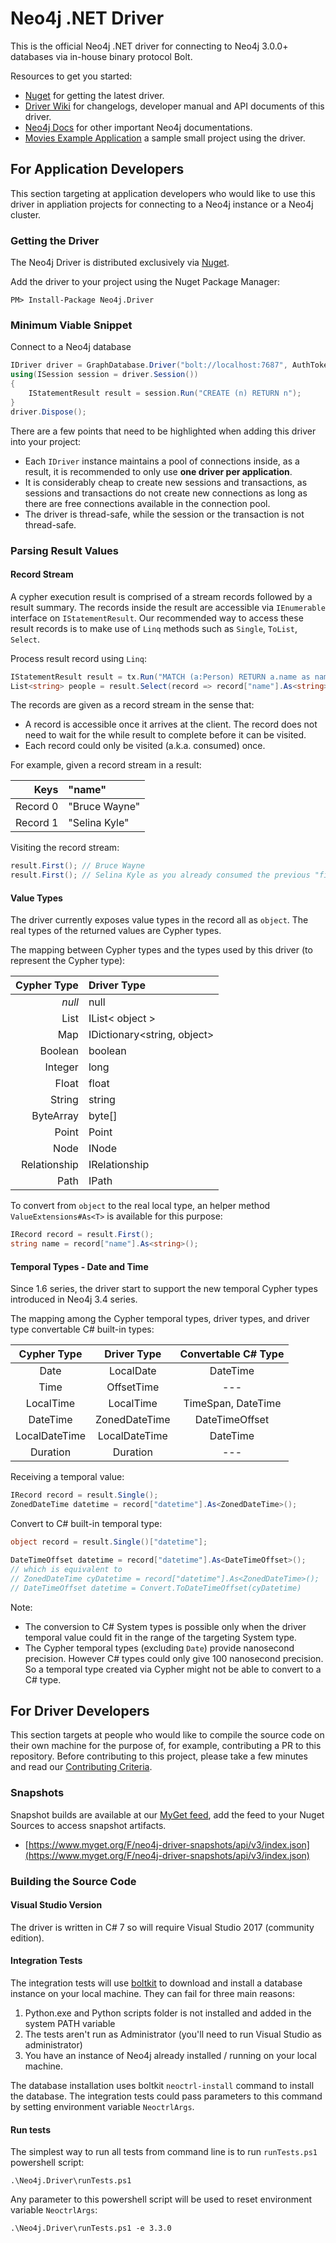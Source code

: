 # Neo4j .NET Driver
This is the official Neo4j .NET driver for connecting to Neo4j 3.0.0+ databases via in-house binary protocol Bolt.

Resources to get you started:
* [Nuget](https://www.nuget.org/packages/Neo4j.Driver/) for getting the latest driver.
* [Driver Wiki](https://github.com/neo4j/neo4j-dotnet-driver/wiki) for changelogs, developer manual and API documents of this driver.
* [Neo4j Docs](https://neo4j.com/docs/) for other important Neo4j documentations.
* [Movies Example Application](https://github.com/neo4j-examples/movies-dotnet-bolt) a sample small project using the driver.

## For Application Developers
This section targeting at application developers who would like to use this driver in appliation projects for connecting to a Neo4j instance or a Neo4j cluster.

### Getting the Driver

The Neo4j Driver is distributed exclusively via [Nuget](https://www.nuget.org/packages/Neo4j.Driver).

Add the driver to your project using the Nuget Package Manager:
```
PM> Install-Package Neo4j.Driver
```
### Minimum Viable Snippet

Connect to a Neo4j database
```csharp
IDriver driver = GraphDatabase.Driver("bolt://localhost:7687", AuthTokens.Basic("username", "pasSW0rd"));
using(ISession session = driver.Session())
{
    IStatementResult result = session.Run("CREATE (n) RETURN n");
}
driver.Dispose();
```
There are a few points that need to be highlighted when adding this driver into your project:
* Each `IDriver` instance maintains a pool of connections inside, as a result, it is recommended to only use **one driver per application**.
* It is considerably cheap to create new sessions and transactions,
as sessions and transactions do not create new connections as long as there are free connections available in the connection pool.
* The driver is thread-safe, while the session or the transaction is not thread-safe.

### Parsing Result Values
#### Record Stream
A cypher execution result is comprised of a stream records followed by a result summary.
The records inside the result are accessible via `IEnumerable` interface on `IStatementResult`.
Our recommended way to access these result records is to make use of `Linq` methods such as `Single`, `ToList`, `Select`.

Process result record using `Linq`:
```csharp
IStatementResult result = tx.Run("MATCH (a:Person) RETURN a.name as name");
List<string> people = result.Select(record => record["name"].As<string>()).ToList();
```
The records are given as a record stream in the sense that:
* A record is accessible once it arrives at the client. The record does not need to wait for the while result to complete before it can be visited.
* Each record could only be visited (a.k.a. consumed) once.

For example, given a record stream in a result:

| Keys | "name" |
| -------: | :----- |
| Record 0 | "Bruce Wayne" |
| Record 1 | "Selina Kyle" |

Visiting the record stream:
```csharp
result.First(); // Bruce Wayne
result.First(); // Selina Kyle as you already consumed the previous "first" record!
```

#### Value Types

The driver currently exposes value types in the record all as `object`.
The real types of the returned values are Cypher types.

The mapping between Cypher types and the types used by this driver (to represent the Cypher type):

| Cypher Type | Driver Type
| ---: | :--- |
| *null* | null |
| List | IList< object > |
| Map  | IDictionary<string, object> |
| Boolean| boolean |
| Integer| long |
| Float| float |
| String| string |
| ByteArray| byte[] |
| Point| Point |
| Node| INode |
| Relationship| IRelationship |
| Path| IPath |

To convert from `object` to the real local type, an helper method `ValueExtensions#As<T>` is available for this purpose:
```csharp
IRecord record = result.First();
string name = record["name"].As<string>();
```

#### Temporal Types - Date and Time

Since 1.6 series, the driver start to support the new temporal Cypher types introduced in Neo4j 3.4 series. 

The mapping among the Cypher temporal types, driver types, and driver type convertable C# built-in types:

| Cypher Type | Driver Type | Convertable C# Type |
| :----------: | :-----------: | :-------: |
| Date | LocalDate | DateTime |
| Time | OffsetTime | --- |
| LocalTime| LocalTime | TimeSpan, DateTime |
| DateTime | ZonedDateTime | DateTimeOffset |
| LocalDateTime | LocalDateTime | DateTime |
| Duration | Duration | --- |


Receiving a temporal value:
```csharp
IRecord record = result.Single();
ZonedDateTime datetime = record["datetime"].As<ZonedDateTime>();
```

Convert to C# built-in temporal type:
```csharp
object record = result.Single()["datetime"];

DateTimeOffset datetime = record["datetime"].As<DateTimeOffset>();
// which is equivalent to
// ZonedDateTime cyDatetime = record["datetime"].As<ZonedDateTime>();
// DateTimeOffset datetime = Convert.ToDateTimeOffset(cyDatetime)
```

Note:
* The conversion to C# System types is possible only when the driver temporal value could fit in the range of the targeting System type.
* The Cypher temporal types (excluding `Date`) provide nanosecond precision. However C# types could only give 100 nanosecond precision.
So a temporal type created via Cypher might not be able to convert to a C# type.     


## For Driver Developers
This section targets at people who would like to compile the source code on their own machine for the purpose of, for example,
contributing a PR to this repository.
Before contributing to this project, please take a few minutes and read our [Contributing Criteria](https://github.com/neo4j/neo4j-dotnet-driver/blob/1.6/CONTRIBUTING.md).


### Snapshots

Snapshot builds are available at our [MyGet feed](https://www.myget.org/feed/neo4j-driver-snapshots/package/nuget/Neo4j.Driver), add the feed to your Nuget Sources to access snapshot artifacts.

* [https://www.myget.org/F/neo4j-driver-snapshots/api/v3/index.json](https://www.myget.org/F/neo4j-driver-snapshots/api/v3/index.json)

### Building the Source Code

#### Visual Studio Version

The driver is written in C# 7 so will require Visual Studio 2017 (community edition).

#### Integration Tests

The integration tests will use [boltkit](https://github.com/neo4j-contrib/boltkit) to download and install a database instance on your local machine.
They can fail for three main reasons:

1. Python.exe and Python scripts folder is not installed and added in the system PATH variable
2. The tests aren't run as Administrator (you'll need to run Visual Studio as administrator)
3. You have an instance of Neo4j already installed / running on your local machine.

The database installation uses boltkit `neoctrl-install` command to install the database.
The integration tests could pass parameters to this command by setting environment variable `NeoctrlArgs`.

#### Run tests
The simplest way to run all tests from command line is to run `runTests.ps1` powershell script:

	.\Neo4j.Driver\runTests.ps1

Any parameter to this powershell script will be used to reset environment variable `NeoctrlArgs`:

	.\Neo4j.Driver\runTests.ps1 -e 3.3.0
